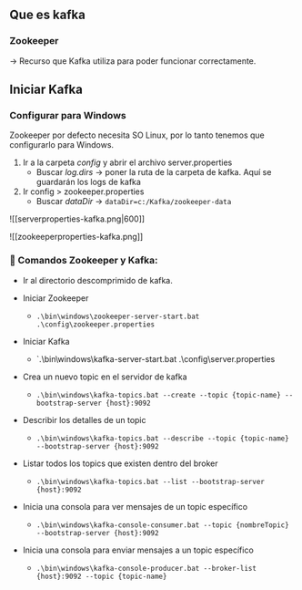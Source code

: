 ## Que es kafka


### Zookeeper

-> Recurso que Kafka utiliza para poder funcionar correctamente.



## Iniciar Kafka

### Configurar para Windows

Zookeeper por defecto necesita SO Linux, por lo tanto tenemos que configurarlo para Windows.

1. Ir a la carpeta _config_ y abrir el archivo server.properties
	- Buscar _log.dirs_ -> poner la ruta de la carpeta de kafka. Aquí se guardarán los logs de kafka
2. Ir config > zookeeper.properties 
	- Buscar _dataDir_ -> `dataDir=c:/Kafka/zookeeper-data`

![[serverproperties-kafka.png|600]]

![[zookeeperproperties-kafka.png]]


### 🔶 Comandos Zookeeper y Kafka: 

- Ir al directorio descomprimido de kafka.

-  Iniciar Zookeeper
	- `.\bin\windows\zookeeper-server-start.bat .\config\zookeeper.properties` 

-  Iniciar Kafka 
	- `.\bin\windows\kafka-server-start.bat .\config\server.properties 

-  Crea un nuevo topic en el servidor de kafka 
	- `.\bin\windows\kafka-topics.bat --create --topic {topic-name} --bootstrap-server {host}:9092` 

- Describir los detalles de un topic 
	- `.\bin\windows\kafka-topics.bat --describe --topic {topic-name} --bootstrap-server {host}:9092 `

-  Listar todos los topics que existen dentro del broker 
	- `.\bin\windows\kafka-topics.bat --list --bootstrap-server {host}:9092`

-  Inicia una consola para ver mensajes de un topic específico 
	- `.\bin\windows\kafka-console-consumer.bat --topic {nombreTopic} --bootstrap-server {host}:9092`

-  Inicia una consola para enviar mensajes a un topic específico
	- `.\bin\windows\kafka-console-producer.bat --broker-list {host}:9092 --topic {topic-name}`

